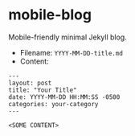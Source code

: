 # mobile-blog

Mobile-friendly minimal Jekyll blog.

* Filename: `YYYY-MM-DD-title.md`
* Content:

```
---
layout: post
title: "Your Title"
date: YYYY-MM-DD HH:MM:SS -0500
categories: your-category
---

<SOME CONTENT>
```
